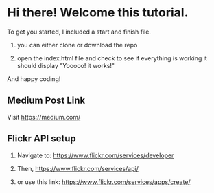 # Hi there! Welcome this tutorial.

To get you started, I included a start and finish file.

1) you can either clone or download the repo

2) open the index.html file and check to see if everything is working it should display "Yooooo! it works!" 

And happy coding!

## Medium Post Link

Visit https://medium.com/

## Flickr API setup

1) Navigate to: https://www.flickr.com/services/developer

2) Then, https://www.flickr.com/services/api/

3) or use this link: https://www.flickr.com/services/apps/create/


